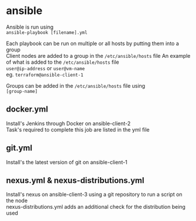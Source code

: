 # ansible
Ansible is run using  
`ansible-playbook [filename].yml`  
  
Each playbook can be run on multiple or all hosts by putting them into a group  
Client nodes are added to a group in the `/etc/ansible/hosts` file
An example of what is added to the `/etc/ansible/hosts` file  
`user@ip-address` or `user@vm-name`  
eg. `terraform@ansible-client-1` 

Groups can be added in the `/etc/ansible/hosts` file using  
`[group-name]`

## docker.yml
Install's Jenkins through Docker on ansible-client-2  
Task's required to complete this job are listed in the yml file  

## git.yml
Install's the latest version of git on ansible-client-1  

## nexus.yml & nexus-distributions.yml
Install's nexus on ansible-client-3 using a git repository to run a script on the node  
nexus-distributions.yml adds an additional check for the distribution being used  
